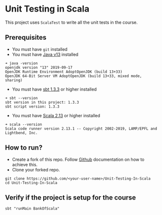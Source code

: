 # Unit Testing in Scala
This project uses `ScalaTest` to write all the unit tests in the course.

## Prerequisites
- You must have `git` installed
- You must have [Java v13](https://jdk.java.net/13/) installed
```text
➜ java -version
openjdk version "13" 2019-09-17
OpenJDK Runtime Environment AdoptOpenJDK (build 13+33)
OpenJDK 64-Bit Server VM AdoptOpenJDK (build 13+33, mixed mode, sharing)
```
- You must have [sbt 1.3.3](https://github.com/hhimanshu/sbt-getting-started#how-to-install-sbt) or higher installed
```text
➜ sbt --version
sbt version in this project: 1.3.3
sbt script version: 1.3.3
```
- You must have [Scala 2.13](https://www.scala-lang.org/download/) or higher installed
```text
➜ scala --version
Scala code runner version 2.13.1 -- Copyright 2002-2019, LAMP/EPFL and Lightbend, Inc.
```

## How to run?
- Create a fork of this repo. Follow [Github](https://help.github.com/en/github/getting-started-with-github/fork-a-repo) documentation on how to achieve this.
- Clone your forked repo.
```shell script
git clone https://github.com/<your-user-name>/Unit-Testing-In-Scala
cd Unit-Testing-In-Scala
```

## Verify if the project is setup for the course
```shell script
sbt "runMain BankOfScala"
```
